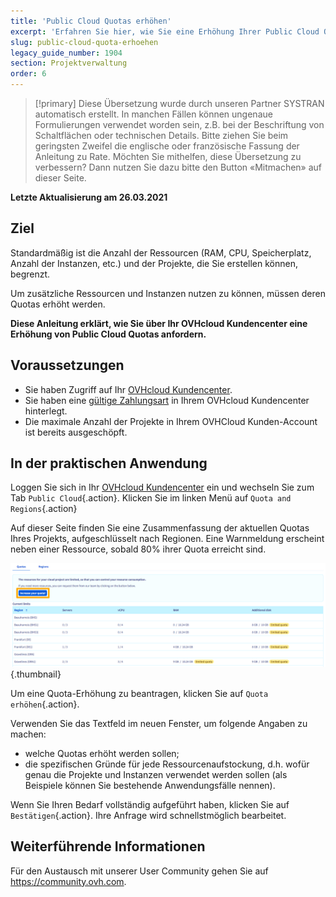 ```yaml
---
title: 'Public Cloud Quotas erhöhen'
excerpt: 'Erfahren Sie hier, wie Sie eine Erhöhung Ihrer Public Cloud Quotas beantragen'
slug: public-cloud-quota-erhoehen
legacy_guide_number: 1904
section: Projektverwaltung
order: 6
---
```


> [!primary]
> Diese Übersetzung wurde durch unseren Partner SYSTRAN automatisch erstellt. In manchen Fällen können ungenaue Formulierungen verwendet worden sein, z.B. bei der Beschriftung von Schaltflächen oder technischen Details. Bitte ziehen Sie beim geringsten Zweifel die englische oder französische Fassung der Anleitung zu Rate. Möchten Sie mithelfen, diese Übersetzung zu verbessern? Dann nutzen Sie dazu bitte den Button «Mitmachen» auf dieser Seite.
>

**Letzte Aktualisierung am 26.03.2021**

## Ziel

Standardmäßig ist die Anzahl der Ressourcen (RAM, CPU, Speicherplatz, Anzahl der Instanzen, etc.) und der Projekte, die Sie erstellen können, begrenzt.

Um zusätzliche Ressourcen und Instanzen nutzen zu können, müssen deren Quotas erhöht werden.

**Diese Anleitung erklärt, wie Sie über Ihr OVHcloud Kundencenter eine Erhöhung von Public Cloud Quotas anfordern.**

## Voraussetzungen

- Sie haben Zugriff auf Ihr [OVHcloud Kundencenter](https://www.ovh.com/auth/?action=gotomanager&from=https://www.ovh.de/&ovhSubsidiary=de).
- Sie haben eine [gültige Zahlungsart](../../billing/zahlungsarten-verwalten/) in Ihrem OVHcloud Kundencenter hinterlegt.
- Die maximale Anzahl der Projekte in Ihrem OVHCloud Kunden-Account ist bereits ausgeschöpft.

## In der praktischen Anwendung 

Loggen Sie sich in Ihr [OVHcloud Kundencenter](https://www.ovh.com/auth/?action=gotomanager&from=https://www.ovh.de/&ovhSubsidiary=de) ein und wechseln Sie zum Tab `Public Cloud`{.action}. Klicken Sie im linken Menü auf `Quota and Regions`{.action}

Auf dieser Seite finden Sie eine Zusammenfassung der aktuellen Quotas Ihres Projekts, aufgeschlüsselt nach Regionen. Eine Warnmeldung erscheint neben einer Ressource, sobald 80% ihrer Quota erreicht sind.

![pci-quota](images/raisepciquota2021b.png){.thumbnail}

Um eine Quota-Erhöhung zu beantragen, klicken Sie auf `Quota erhöhen`{.action}.

Verwenden Sie das Textfeld im neuen Fenster, um folgende Angaben zu machen:

- welche Quotas erhöht werden sollen;
- die spezifischen Gründe für jede Ressourcenaufstockung, d.h. wofür genau die Projekte und Instanzen verwendet werden sollen (als Beispiele können Sie bestehende Anwendungsfälle nennen).

Wenn Sie Ihren Bedarf vollständig aufgeführt haben, klicken Sie auf `Bestätigen`{.action}. Ihre Anfrage wird schnellstmöglich bearbeitet.

## Weiterführende Informationen

Für den Austausch mit unserer User Community gehen Sie auf <https://community.ovh.com>.
